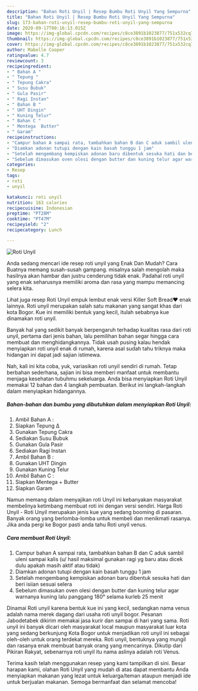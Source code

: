 ```yaml
---
description: "Bahan Roti Unyil | Resep Bumbu Roti Unyil Yang Sempurna"
title: "Bahan Roti Unyil | Resep Bumbu Roti Unyil Yang Sempurna"
slug: 173-bahan-roti-unyil-resep-bumbu-roti-unyil-yang-sempurna
date: 2020-09-17T00:16:13.015Z
image: https://img-global.cpcdn.com/recipes/c8ce3891b1023877/751x532cq70/roti-unyil-foto-resep-utama.jpg
thumbnail: https://img-global.cpcdn.com/recipes/c8ce3891b1023877/751x532cq70/roti-unyil-foto-resep-utama.jpg
cover: https://img-global.cpcdn.com/recipes/c8ce3891b1023877/751x532cq70/roti-unyil-foto-resep-utama.jpg
author: Mabelle Cooper
ratingvalue: 4.7
reviewcount: 3
recipeingredient:
- " Bahan A "
- " Tepung "
- " Tepung Cakra"
- " Susu Bubuk"
- " Gula Pasir"
- " Ragi Instan"
- " Bahan B "
- " UHT Dingin"
- " Kuning Telur"
- " Bahan C "
- " Mentega  Butter"
- " Garam"
recipeinstructions:
- "Campur bahan A sampai rata, tambahkan bahan B dan C aduk sambil uleni sampai kalis (u/ hasil maksimal gunakan ragi yg baru atau dicek dulu apakah masih aktif atau tidak)"
- "Diamkan adonan tutupi dengan kain basah tunggu 1 jam"
- "Setelah mengembang kempiskan adonan baru dibentuk sesuka hati dan beri isiian sesuai selera"
- "Sebelum dimasukan oven olesi dengan butter dan kuning telur agar warnanya kuning lalu panggang 180° selama kurleb 25 menit"
categories:
- Resep
tags:
- roti
- unyil

katakunci: roti unyil 
nutrition: 163 calories
recipecuisine: Indonesian
preptime: "PT28M"
cooktime: "PT47M"
recipeyield: "2"
recipecategory: Lunch

---
```



![Roti Unyil](https://img-global.cpcdn.com/recipes/c8ce3891b1023877/751x532cq70/roti-unyil-foto-resep-utama.jpg)

Anda sedang mencari ide resep roti unyil yang Enak Dan Mudah? Cara Buatnya memang susah-susah gampang. misalnya salah mengolah maka hasilnya akan hambar dan justru cenderung tidak enak. Padahal roti unyil yang enak seharusnya memiliki aroma dan rasa yang mampu memancing selera kita.

Lihat juga resep Roti Unyil empuk lembut enak versi Killer Soft Bread❤️ enak lainnya. Roti unyil merupakan salah satu makanan yang sangat khas dari kota Bogor. Kue ini memiliki bentuk yang kecil, itulah sebabnya kue dinamakan roti unyil.

Banyak hal yang sedikit banyak berpengaruh terhadap kualitas rasa dari roti unyil, pertama dari jenis bahan, lalu pemilihan bahan segar hingga cara membuat dan menghidangkannya. Tidak usah pusing kalau hendak menyiapkan roti unyil enak di rumah, karena asal sudah tahu triknya maka hidangan ini dapat jadi sajian istimewa.


Nah, kali ini kita coba, yuk, variasikan roti unyil sendiri di rumah. Tetap berbahan sederhana, sajian ini bisa memberi manfaat untuk membantu menjaga kesehatan tubuhmu sekeluarga. Anda bisa menyiapkan Roti Unyil memakai 12 bahan dan 4 langkah pembuatan. Berikut ini langkah-langkah dalam menyiapkan hidangannya.

<!--inarticleads1-->

##### Bahan-bahan dan bumbu yang dibutuhkan dalam menyiapkan Roti Unyil:

1. Ambil  Bahan A :
1. Siapkan  Tepung ∆
1. Gunakan  Tepung Cakra
1. Sediakan  Susu Bubuk
1. Gunakan  Gula Pasir
1. Sediakan  Ragi Instan
1. Ambil  Bahan B :
1. Gunakan  UHT Dingin
1. Gunakan  Kuning Telur
1. Ambil  Bahan C :
1. Siapkan  Mentega + Butter
1. Siapkan  Garam


Namun memang dalam menyajikan roti Unyil ini kebanyakan masyarakat membelinya ketimbang membuat roti ini dengan versi sendiri. Harga Roti Unyil - Roti Unyil merupakan jenis kue yang sedang booming di pasaran. Banyak orang yang berlomba-lomba untuk membeli dan menikmati rasanya. Jika anda pergi ke Bogor pasti anda tahu Roti unyil venus. 

<!--inarticleads2-->

##### Cara membuat Roti Unyil:

1. Campur bahan A sampai rata, tambahkan bahan B dan C aduk sambil uleni sampai kalis (u/ hasil maksimal gunakan ragi yg baru atau dicek dulu apakah masih aktif atau tidak)
1. Diamkan adonan tutupi dengan kain basah tunggu 1 jam
1. Setelah mengembang kempiskan adonan baru dibentuk sesuka hati dan beri isiian sesuai selera
1. Sebelum dimasukan oven olesi dengan butter dan kuning telur agar warnanya kuning lalu panggang 180° selama kurleb 25 menit


Dinamai Roti unyil karena bentuk kue ini yang kecil, sedangkan nama venus adalah nama merek dagang dari usaha roti unyil bogor. Pesanan Jabodetabek dikirim memakai jasa kurir dan sampai di hari yang sama. Roti unyil ini banyak dicari oleh masyarakat local maupun masyarakat luar kota yang sedang berkunjung Kota Bogor untuk menjadikan roti unyil ini sebagai oleh-oleh untuk orang terdekat mereka. Roti unyil, bentuknya yang mungil dan rasanya enak membuat banyak orang yang mencarinya. Dikutip dari Pikiran Rakyat, sebenarnya roti unyil itu nama aslinya adalah roti Venus. 

Terima kasih telah menggunakan resep yang kami tampilkan di sini. Besar harapan kami, olahan Roti Unyil yang mudah di atas dapat membantu Anda menyiapkan makanan yang lezat untuk keluarga/teman ataupun menjadi ide untuk berjualan makanan. Semoga bermanfaat dan selamat mencoba!
